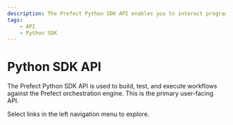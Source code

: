 ```yaml
---
description: The Prefect Python SDK API enables you to interact programmatically with the Server REST API and Prefect Cloud.
tags:
    - API
    - Python SDK
---
```


# Python SDK API 

The Prefect Python SDK API is used to build, test, and execute workflows against the Prefect orchestration engine. This is the primary user-facing API. 

Select links in the left navigation menu to explore. 